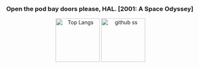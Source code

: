 ### Open the pod bay doors please, HAL.     [2001: A Space Odyssey]


<p align="center">    
   <img alt="Top Langs" height="118px" src="https://github-readme-stats.vercel.app/api/top-langs/?username=yu5uke-1024&show_icons=true&theme=tokyonight&hide=jupyter%20notebook" />
   <img alt="github ss" height="118px" src="http://github-readme-streak-stats.herokuapp.com?user=yu5uke-1024&theme=tokyonight" />
</p>
